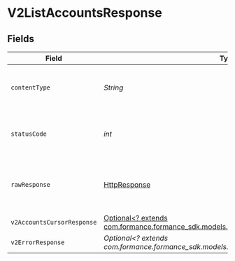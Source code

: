 # V2ListAccountsResponse


## Fields

| Field                                                                                                                                   | Type                                                                                                                                    | Required                                                                                                                                | Description                                                                                                                             |
| --------------------------------------------------------------------------------------------------------------------------------------- | --------------------------------------------------------------------------------------------------------------------------------------- | --------------------------------------------------------------------------------------------------------------------------------------- | --------------------------------------------------------------------------------------------------------------------------------------- |
| `contentType`                                                                                                                           | *String*                                                                                                                                | :heavy_check_mark:                                                                                                                      | HTTP response content type for this operation                                                                                           |
| `statusCode`                                                                                                                            | *int*                                                                                                                                   | :heavy_check_mark:                                                                                                                      | HTTP response status code for this operation                                                                                            |
| `rawResponse`                                                                                                                           | [HttpResponse<InputStream>](https://docs.oracle.com/en/java/javase/11/docs/api/java.net.http/java/net/http/HttpResponse.html)           | :heavy_check_mark:                                                                                                                      | Raw HTTP response; suitable for custom response parsing                                                                                 |
| `v2AccountsCursorResponse`                                                                                                              | [Optional<? extends com.formance.formance_sdk.models.shared.V2AccountsCursorResponse>](../../models/shared/V2AccountsCursorResponse.md) | :heavy_minus_sign:                                                                                                                      | OK                                                                                                                                      |
| `v2ErrorResponse`                                                                                                                       | *Optional<? extends com.formance.formance_sdk.models.errors.V2ErrorResponse>*                                                           | :heavy_minus_sign:                                                                                                                      | Error                                                                                                                                   |